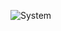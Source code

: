 ![System](https://[lh3.googleusercontent.com/u9CLmdUPzR9greoY_7Anm-shUzLt2Je2IqZwTH6Ux_qsrxKE4Xz5eKwAlcYTHywyuSx-eZ3rx25kHK5al1eMqOAqJXgCG50gnKe5lT96XpjoSKnqyD66qzDsGm6frm1wBXjcXJVDtiCa6ERNKltHtTBlQw=s2048](https://lh3.googleusercontent.com/u9CLmdUPzR9greoY_7Anm-shUzLt2Je2IqZwTH6Ux_qsrxKE4Xz5eKwAlcYTHywyuSx-eZ3rx25kHK5al1eMqOAqJXgCG50gnKe5lT96XpjoSKnqyD66qzDsGm6frm1wBXjcXJVDtiCa6ERNKltHtTBlQw=s2048)https://lh3.googleusercontent.com/u9CLmdUPzR9greoY_7Anm-shUzLt2Je2IqZwTH6Ux_qsrxKE4Xz5eKwAlcYTHywyuSx-eZ3rx25kHK5al1eMqOAqJXgCG50gnKe5lT96XpjoSKnqyD66qzDsGm6frm1wBXjcXJVDtiCa6ERNKltHtTBlQw=s2048)
